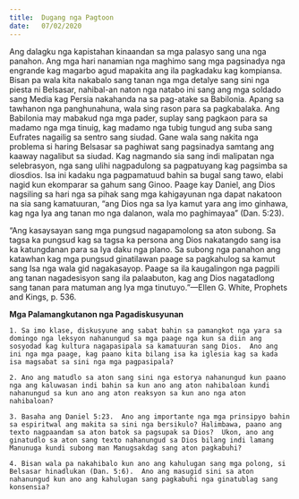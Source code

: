 ```yaml
---
title:  Dugang nga Pagtoon
date:   07/02/2020
---
```


Ang dalagku nga kapistahan kinaandan sa mga palasyo sang una nga panahon.  Ang mga hari nanamian nga maghimo sang mga pagsinadya nga engrande kag magarbo agud mapakita ang ila pagkadaku kag kompiansa.  Bisan pa wala kita nakabalo sang tanan nga mga detalye sang sini nga piesta ni Belsasar, nahibal-an naton nga natabo ini sang ang mga soldado sang Media kag Persia nakahanda na sa pag-atake sa Babilonia.  Apang sa tawhanon nga panghunahuna, wala sing rason para sa pagkabalaka.  Ang Babilonia may mabakud nga mga pader, suplay sang pagkaon para sa madamo nga mga tinuig, kag madamo nga tubig tungud ang suba sang Eufrates nagailig sa sentro sang siudad.  Gane wala sang nakita nga problema si haring Belsasar sa paghiwat sang pagsinadya samtang ang kaaway nagalibut sa siudad.  Kag nagmando sia sang indi malipatan nga selebrasyon, nga sang ulihi nagpadulong sa pagpatuyang kag pagsimba sa diosdios.  Isa ini kadaku nga pagpamatuud bahin sa bugal sang tawo, elabi nagid kun ekomparar sa gahum sang Ginoo.  Paage kay Daniel, ang Dios nagsiling sa hari nga sa pihak sang mga kahigayunan nga dapat nakatoon na sia sang kamatuuran, “ang Dios nga sa Iya kamut yara ang imo ginhawa, kag nga Iya ang tanan mo nga dalanon, wala mo paghimayaa” (Dan. 5:23).

“Ang kasaysayan sang mga pungsud nagapamolong sa aton subong.  Sa tagsa ka pungsud kag sa tagsa ka persona ang Dios nakatangdo sang isa ka katungdanan para sa Iya daku nga plano. Sa subong nga panahon ang katawhan kag mga pungsud ginatilawan paage sa pagkahulog sa kamut sang Isa nga wala gid nagakasayop.  Paage sa ila kaugalingon nga pagpili ang tanan nagadesisyon sang ila palaabuton, kag ang Dios nagatadlong sang tanan para matuman ang Iya mga tinutuyo.”—Ellen G. White, Prophets and Kings, p. 536.

**Mga Palamangkutanon nga Pagadiskusyunan**  

`1.	Sa imo klase, diskusyune ang sabat bahin sa pamangkot nga yara sa domingo nga leksyon nahanungud sa mga paage nga kun sa diin ang sosyodad kag kultura nagapasipala sa kamatuuran sang Dios.  Ano ang ini nga mga paage, kag paano kita bilang isa ka iglesia kag sa kada isa magsabat sa sini nga mga pagpasipala?`

`2.	Ano ang matudlo sa aton sang sini nga estorya nahanungud kun paano nga ang kaluwasan indi bahin sa kun ano ang aton nahibaloan kundi nahanungud sa kun ano ang aton reaksyon sa kun ano nga aton nahibaloan?` 

`3.	Basaha ang Daniel 5:23.  Ano ang importante nga mga prinsipyo bahin sa espiritwal ang makita sa sini nga bersikulo? Halimbawa, paano ang texto nagpaandam sa aton batok sa pagsupak sa Dios?  Ukon, ano ang ginatudlo sa aton sang texto nahanungud sa Dios bilang indi lamang Manunuga kundi subong man Manugsakdag sang aton pagkabuhi?`

`4.	Bisan wala pa nakahibalo kun ano ang kahulugan sang mga polong, si Belsasar hinadlukan (Dan. 5:6).  Ano ang masugid sini sa aton nahanungud kun ano ang kahulugan sang pagkabuhi nga ginatublag sang konsensia?`